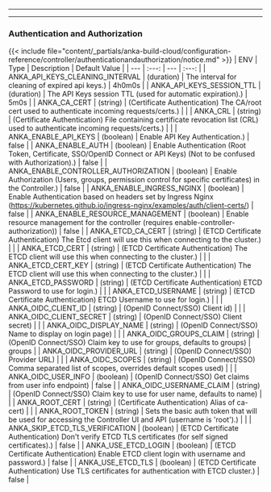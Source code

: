 
---
---
### Authentication and Authorization
{{< include file="content/_partials/anka-build-cloud/configuration-reference/controller/authenticationandauthorization/notice.md" >}}
| ENV | Type | Description | Default Value |
| --- | :---: | --- | :---: |
| ANKA_API_KEYS_CLEANING_INTERVAL | (duration) | The interval for cleaning of expired api keys.) | 4h0m0s |
| ANKA_API_KEYS_SESSION_TTL | (duration) | The API Keys session TTL (used for automatic expiration).) | 5m0s |
| ANKA_CA_CERT | (string) | (Certificate Authentication) The CA/root cert used to authenticate incoming requests/certs.) |  |
| ANKA_CRL | (string) | (Certificate Authentication) File containing certificate revocation list (CRL) used to authenticate incoming requests/certs.) |  |
| ANKA_ENABLE_API_KEYS | (boolean) | Enable API Key Authentication.) | false |
| ANKA_ENABLE_AUTH | (boolean) | Enable Authentication (Root Token, Certificate, SSO/OpenID Connect or API Keys) (Not to be confused with Authorization).) | false |
| ANKA_ENABLE_CONTROLLER_AUTHORIZATION | (boolean) | Enable Authorization (Users, groups, permission control for specific certificates) in the Controller.) | false |
| ANKA_ENABLE_INGRESS_NGINX | (boolean) | Enable Authentication based on headers set by Ingress Nginx (https://kubernetes.github.io/ingress-nginx/examples/auth/client-certs/) | false |
| ANKA_ENABLE_RESOURCE_MANAGEMENT | (boolean) | Enable resource management for the controller (requires enable-controller-authorization)) | false |
| ANKA_ETCD_CA_CERT | (string) | (ETCD Certificate Authentication) The Etcd client will use this when connecting to the cluster.) |  |
| ANKA_ETCD_CERT | (string) | (ETCD Certificate Authentication) The ETCD client will use this when connecting to the cluster.) |  |
| ANKA_ETCD_CERT_KEY | (string) | (ETCD Certificate Authentication) The ETCD client will use this when connecting to the cluster.) |  |
| ANKA_ETCD_PASSWORD | (string) | (ETCD Certificate Authentication) ETCD Password to use for login.) |  |
| ANKA_ETCD_USERNAME | (string) | (ETCD Certificate Authentication) ETCD Username to use for login.) |  |
| ANKA_OIDC_CLIENT_ID | (string) | (OpenID Connect/SSO) Client id) |  |
| ANKA_OIDC_CLIENT_SECRET | (string) | (OpenID Connect/SSO) Client secret) |  |
| ANKA_OIDC_DISPLAY_NAME | (string) | (OpenID Connect/SSO) Name to display on login page) |  |
| ANKA_OIDC_GROUPS_CLAIM | (string) | (OpenID Connect/SSO) Claim key to use for groups, defaults to groups) | groups |
| ANKA_OIDC_PROVIDER_URL | (string) | (OpenID Connect/SSO) Provider URL) |  |
| ANKA_OIDC_SCOPES | (string)  | (OpenID Connect/SSO) Comma separated list of scopes, overrides default scopes used) |  |
| ANKA_OIDC_USER_INFO | (boolean) | (OpenID Connect/SSO) Get claims from user info endpoint) | false |
| ANKA_OIDC_USERNAME_CLAIM | (string) | (OpenID Connect/SSO) Claim key to use for user name, defaults to name) |  |
| ANKA_ROOT_CERT | (string) | (Certificate Authentication) Alias of ca-cert) |  |
| ANKA_ROOT_TOKEN | (string) | Sets the basic auth token that will be used for accessing the Controller UI and API (username is 'root').) |  |
| ANKA_SKIP_ETCD_TLS_VERIFICATION | (boolean) | (ETCD Certificate Authentication) Don't verify ETCD TLS certificates (for self signed certificates).) | false |
| ANKA_USE_ETCD_LOGIN | (boolean) | (ETCD Certificate Authentication) Enable ETCD client login with username and password.) | false |
| ANKA_USE_ETCD_TLS | (boolean) | (ETCD Certificate Authentication) Use TLS certificates for authentication with ETCD cluster.) | false |
